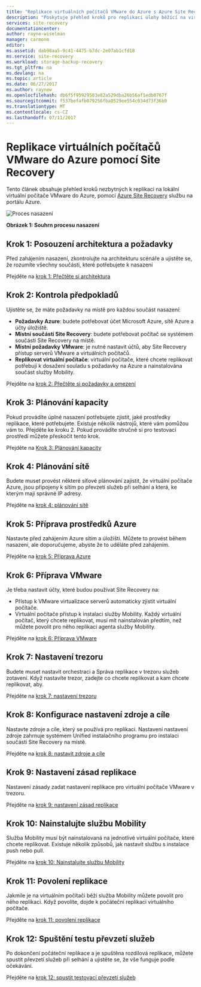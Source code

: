 ```yaml
---
title: "Replikace virtuálních počítačů VMware do Azure s Azure Site Recovery | Microsoft Docs"
description: "Poskytuje přehled kroků pro replikaci úlohy běžící na virtuálních počítačích VMware do Azure"
services: site-recovery
documentationcenter: 
author: rayne-wiselman
manager: carmonm
editor: 
ms.assetid: dab98aa5-9c41-4475-b7dc-2e07ab1cfd18
ms.service: site-recovery
ms.workload: storage-backup-recovery
ms.tgt_pltfrm: na
ms.devlang: na
ms.topic: article
ms.date: 06/27/2017
ms.author: raynew
ms.openlocfilehash: db6f5f95929503e82a529dba26b56af1edb0767f
ms.sourcegitcommit: f537befafb079256fba0529ee554c034d73f36b0
ms.translationtype: MT
ms.contentlocale: cs-CZ
ms.lasthandoff: 07/11/2017
---
```

# <a name="replicate-vmware-vms-to-azure-with-site-recovery"></a>Replikace virtuálních počítačů VMware do Azure pomocí Site Recovery

Tento článek obsahuje přehled kroků nezbytných k replikaci na lokální virtuální počítače VMware do Azure, pomocí [Azure Site Recovery](site-recovery-overview.md) službu na portálu Azure.


![Proces nasazení](./media/vmware-walkthrough-overview/vmware-to-azure-process.png)

**Obrázek 1: Souhrn procesu nasazení**

## <a name="step-1-review-architecture-and-prerequisites"></a>Krok 1: Posouzení architektura a požadavky

Před zahájením nasazení, zkontrolujte na architekturu scénáře a ujistěte se, že rozumíte všechny součásti, které potřebujete k nasazení

Přejděte na [krok 1: Přečtěte si architektura](vmware-walkthrough-architecture.md)


## <a name="step-2-review-prerequisites"></a>Krok 2: Kontrola předpokladů

Ujistěte se, že máte požadavky na místě pro každou součást nasazení:

- **Požadavky Azure**: budete potřebovat účet Microsoft Azure, sítě Azure a účty úložiště.
- **Místní součásti Site Recovery**: budete potřebovat počítač se systémem součásti Site Recovery na místě.
- **Místní požadavky VMware**: je nutné nastavit účtů, aby Site Recovery přístup serverů VMware a virtuálních počítačů.
- **Replikovat virtuální počítače**: virtuální počítače, které chcete replikovat potřebují k dosažení souladu s požadavky na Azure a nainstalována součást služby Mobility.

Přejděte na [krok 2: Přečtěte si požadavky a omezení](vmware-walkthrough-prerequisites.md)

## <a name="step-3-plan-capacity"></a>Krok 3: Plánování kapacity

Pokud provádíte úplné nasazení potřebujete zjistit, jaké prostředky replikace, které potřebujete. Existuje několik nástrojů, které vám pomůžou vám to. Přejděte ke kroku 2. Pokud provádíte stručně si pro testovací prostředí můžete přeskočit tento krok.

Přejděte na [Krok 3: Plánování kapacity](vmware-walkthrough-capacity.md)

## <a name="step-4-plan-networking"></a>Krok 4: Plánování sítě

Budete muset provést některé síťové plánování zajistit, že virtuální počítače Azure, jsou připojeny k sítím po převzetí služeb při selhání a která, ke kterým mají správné IP adresy.

Přejděte na [krok 4: plánování sítě](vmware-walkthrough-network.md)

##  <a name="step-5-prepare-azure-resources"></a>Krok 5: Příprava prostředků Azure

Nastavte před zahájením Azure sítím a úložišti. Můžete to provést během nasazení, ale doporučujeme, abyste že to uděláte před zahájením.

Přejděte na [krok 5: Příprava Azure](vmware-walkthrough-prepare-azure.md)


## <a name="step-6-prepare-vmware"></a>Krok 6: Příprava VMware

Je třeba nastavit účty, které budou používat Site Recovery na:

- Přístup k VMware virtualizace serverů automaticky zjistit virtuální počítače.
- Virtuální počítače přístup k instalaci služby Mobility. Každý virtuální počítač, který chcete replikovat, musí mít nainstalován předtím, než můžete povolit pro něho replikaci agenta služby Mobility.

Přejděte na [krok 6: Příprava VMware](vmware-walkthrough-prepare-vmware.md)

## <a name="step-7-set-up-a-vault"></a>Krok 7: Nastavení trezoru

Budete muset nastavit orchestraci a Správa replikace v trezoru služeb zotavení. Když nastavíte trezor, zadejte co chcete replikovat a kam chcete replikovat, aby.

Přejděte na [krok 7: nastavení trezoru](vmware-walkthrough-create-vault.md)

## <a name="step-8-configure-source-and-target-settings"></a>Krok 8: Konfigurace nastavení zdroje a cíle

Nastavte zdroje a cíle, který se používá pro replikaci. Nastavení nastavení zdroje zahrnuje systémem Unified instalačního programu pro instalaci součásti Site Recovery na místě.

Přejděte na [krok 8: nastavit zdroje a cíle](vmware-walkthrough-source-target.md)

## <a name="step-9-set-up-a-replication-policy"></a>Krok 9: Nastavení zásad replikace

Nastavení zásady zadat nastavení replikace pro virtuální počítače VMware v trezoru.

Přejděte na [krok 9: nastavení zásad replikace](vmware-walkthrough-replication.md)

## <a name="step-10-install-the-mobility-service"></a>Krok 10: Nainstalujte službu Mobility

Služba Mobility musí být nainstalovaná na jednotlivé virtuální počítače, které chcete replikovat. Existuje několik způsobů, jak nastavit službu s instalace push nebo pull.

Přejděte na [krok 10: Nainstalujte službu Mobility](vmware-walkthrough-install-mobility.md)

## <a name="step-11-enable-replication"></a>Krok 11: Povolení replikace

Jakmile je na virtuálním počítači běží služba Mobility můžete povolit pro něho replikaci. Když povolíte, dojde k počáteční replikaci virtuálního počítače.

Přejděte na [krok 11: povolení replikace](vmware-walkthrough-enable-replication.md)

## <a name="step-12-run-a-test-failover"></a>Krok 12: Spuštění testu převzetí služeb

Po dokončení počáteční replikace a je spuštěna rozdílová replikace, můžete spustit převzetí služeb při selhání a ujistěte se, že vše funguje podle očekávání.

Přejděte na [krok 12: spustit testovací převzetí služeb](vmware-walkthrough-test-failover.md)
